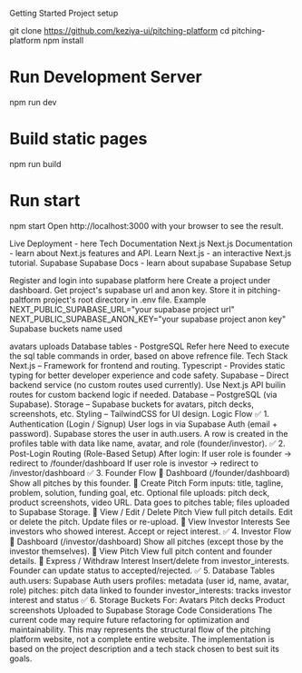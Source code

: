 Getting Started
Project setup

git clone https://github.com/keziya-ui/pitching-platform
cd pitching-platform
npm install

# Run Development Server
npm run dev

# Build static pages
npm run build

# Run start
npm start
Open http://localhost:3000 with your browser to see the result.

Live Deployment - here
Tech Documentation
Next.js
Next.js Documentation - learn about Next.js features and API.
Learn Next.js - an interactive Next.js tutorial.
Supabase
Supabase Docs - learn about supabase
Supabase Setup

Register and login into supabase platform here
Create a project under dashboard.
Get project's supabase url and anon key.
Store it in pitching-paltform project's root directory in .env file.
Example
NEXT_PUBLIC_SUPABASE_URL="your supabase project url"
NEXT_PUBLIC_SUPABASE_ANON_KEY="your supabase project anon key"
Supabase buckets name used

avatars
uploads
Database tables - PostgreSQL
Refer here
Need to execute the sql table commands in order, based on above refrence file.
Tech Stack
Next.js – Framework for frontend and routing.
Typescript - Provides static typing for better developer experience and code safety.
Supabase – Direct backend service (no custom routes used currently).
Use Next.js API builin routes for custom backend logic if needed.
Database – PostgreSQL (via Supabase).
Storage – Supabase buckets for avatars, pitch decks, screenshots, etc.
Styling – TailwindCSS for UI design.
Logic Flow
✅ 1. Authentication (Login / Signup)
User logs in via Supabase Auth (email + password).
Supabase stores the user in auth.users.
A row is created in the profiles table with data like name, avatar, and role (founder/investor).
✅ 2. Post-Login Routing (Role-Based Setup)
After login:
If user role is founder → redirect to /founder/dashboard
If user role is investor → redirect to /investor/dashboard
✅ 3. Founder Flow
🔹 Dashboard (/founder/dashboard)
Show all pitches by this founder.
🔹 Create Pitch
Form inputs: title, tagline, problem, solution, funding goal, etc.
Optional file uploads: pitch deck, product screenshots, video URL.
Data goes to pitches table; files uploaded to Supabase Storage.
🔹 View / Edit / Delete Pitch
View full pitch details.
Edit or delete the pitch.
Update files or re-upload.
🔹 View Investor Interests
See investors who showed interest.
Accept or reject interest.
✅ 4. Investor Flow
🔹 Dashboard (/investor/dashboard)
Show all pitches (except those by the investor themselves).
🔹 View Pitch
View full pitch content and founder details.
🔹 Express / Withdraw Interest
Insert/delete from investor_interests.
Founder can update status to accepted/rejected.
✅ 5. Database Tables
auth.users: Supabase Auth users
profiles: metadata (user id, name, avatar, role)
pitches: pitch data linked to founder
investor_interests: tracks investor interest and status
✅ 6. Storage Buckets
For:
Avatars
Pitch decks
Product screenshots
Uploaded to Supabase Storage
Code Considerations
The current code may require future refactoring for optimization and maintainability.
This may represents the structural flow of the pitching platform website, not a complete entire website.
The implementation is based on the project description and a tech stack chosen to best suit its goals.
